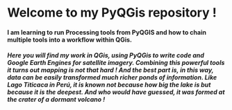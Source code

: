 # Welcome to my PyQGis repository !

#### I am learning to run Processing tools from PyQGIS and how to chain multiple tools into a workflow within QGis.

##### Here you will find my work in QGis, using PyQGis to write code and Google Earth Engines for satellite imagery. Combining this powerful tools it turns out mapping is not that hard ! And the best part is, in this way, data can be easily transformed much richer ponds of information. Like Lago Titicaca in Perú, it is known not because how big the lake is but because it is the deepest. And who would have guessed, it was formed at the crater of a dormant volcano ! 
